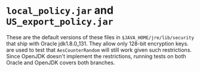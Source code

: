 # `local_policy.jar` and `US_export_policy.jar`

These are the default versions of these files in `$JAVA_HOME/jre/lib/security`
that ship with Oracle jdk1.8.0_131. They allow only 128-bit encryption keys.
are used to test that `AesCounterRandom` will still work given such restrictions.
Since OpenJDK doesn't implement the restrictions, running tests on both
Oracle and OpenJDK covers both branches.